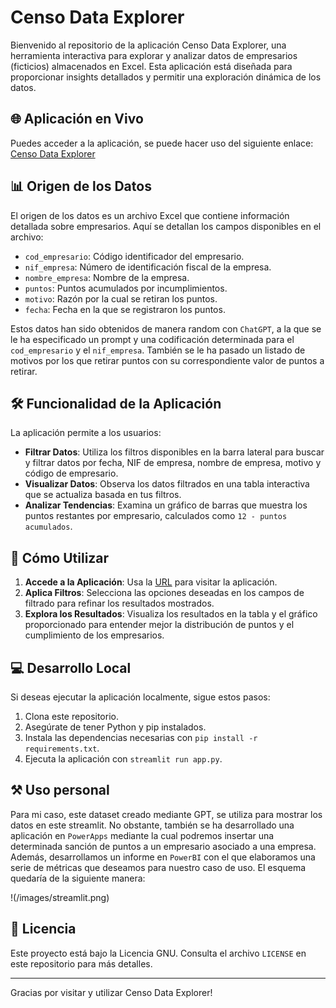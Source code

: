 # Censo Data Explorer

Bienvenido al repositorio de la aplicación Censo Data Explorer, una herramienta interactiva para explorar y analizar datos de empresarios (ficticios) almacenados en Excel. Esta aplicación está diseñada para proporcionar insights detallados y permitir una exploración dinámica de los datos.

## 🌐 Aplicación en Vivo

Puedes acceder a la aplicación, se puede hacer uso del siguiente enlace: [Censo Data Explorer](https://censo-data-explorer-n5n8q7cyssrfsivugmpdij.streamlit.app/)

## 📊 Origen de los Datos

El origen de los datos es un archivo Excel que contiene información detallada sobre empresarios. Aquí se detallan los campos disponibles en el archivo:

- `cod_empresario`: Código identificador del empresario.
- `nif_empresa`: Número de identificación fiscal de la empresa.
- `nombre_empresa`: Nombre de la empresa.
- `puntos`: Puntos acumulados por incumplimientos.
- `motivo`: Razón por la cual se retiran los puntos.
- `fecha`: Fecha en la que se registraron los puntos.

Estos datos han sido obtenidos de manera random con `ChatGPT`, a la que se le ha especificado un prompt y una codificación determinada para el `cod_empresario` y el `nif_empresa`. También se le ha pasado un listado de motivos por los que retirar puntos con su correspondiente valor de puntos a retirar. 

## 🛠️ Funcionalidad de la Aplicación

La aplicación permite a los usuarios:

- **Filtrar Datos**: Utiliza los filtros disponibles en la barra lateral para buscar y filtrar datos por fecha, NIF de empresa, nombre de empresa, motivo y código de empresario.
- **Visualizar Datos**: Observa los datos filtrados en una tabla interactiva que se actualiza basada en tus filtros.
- **Analizar Tendencias**: Examina un gráfico de barras que muestra los puntos restantes por empresario, calculados como `12 - puntos acumulados`.

## 🚀 Cómo Utilizar

1. **Accede a la Aplicación**: Usa la [URL](https://censo-data-explorer-n5n8q7cyssrfsivugmpdij.streamlit.app/) para visitar la aplicación.
2. **Aplica Filtros**: Selecciona las opciones deseadas en los campos de filtrado para refinar los resultados mostrados.
3. **Explora los Resultados**: Visualiza los resultados en la tabla y el gráfico proporcionado para entender mejor la distribución de puntos y el cumplimiento de los empresarios.

## 💻 Desarrollo Local

Si deseas ejecutar la aplicación localmente, sigue estos pasos:

1. Clona este repositorio.
2. Asegúrate de tener Python y pip instalados.
3. Instala las dependencias necesarias con `pip install -r requirements.txt`.
4. Ejecuta la aplicación con `streamlit run app.py`.

## ⚒️ Uso personal

Para mi caso, este dataset creado mediante GPT, se utiliza para mostrar los datos en este streamlit. No obstante, también se ha desarrollado una aplicación en `PowerApps` mediante la cual podremos insertar una determinada sanción de puntos a un empresario asociado a una empresa. Además, desarrollamos un informe en `PowerBI` con el que elaboramos una serie de métricas que deseamos para nuestro caso de uso. El esquema quedaría de la siguiente manera:

!(/images/streamlit.png)

## 📝 Licencia

Este proyecto está bajo la Licencia GNU. Consulta el archivo `LICENSE` en este repositorio para más detalles.

---

Gracias por visitar y utilizar Censo Data Explorer!
